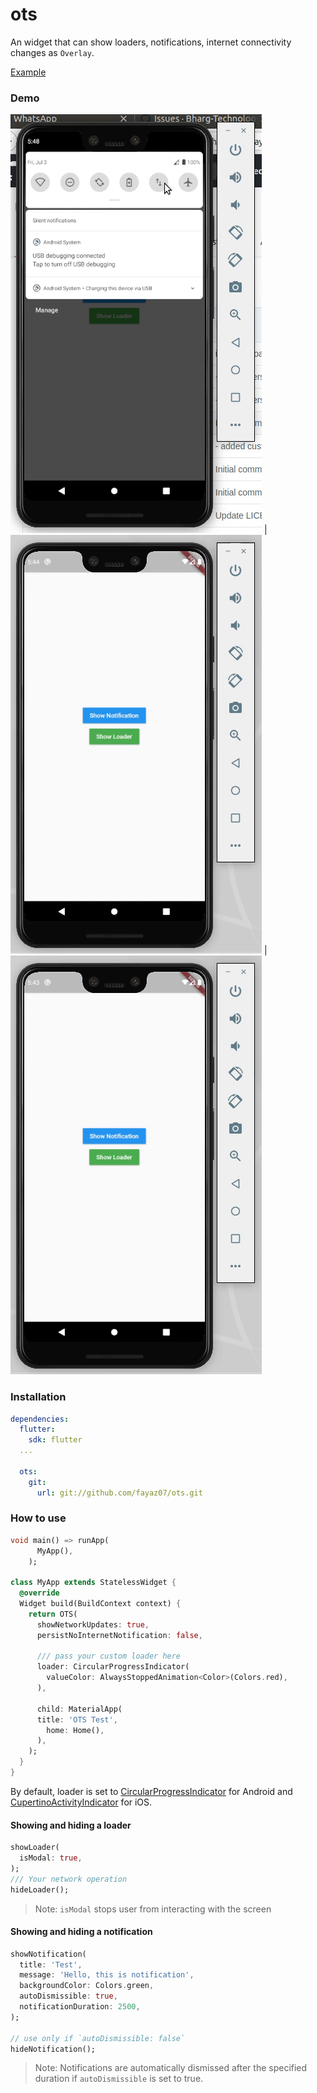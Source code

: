 # ots

An widget that can show loaders, notifications, internet connectivity changes as `Overlay`.

[Example](example/lib/main.dart)

### Demo
![Internet connectivity changes](screenshots/internet.gif  "Internet connectivity changes") | ![Loader](screenshots/loader.gif  "Loader") | ![Notification](screenshots/notification.gif  "Notification")


### Installation

```yaml
dependencies:
  flutter:
    sdk: flutter
  ...
    
  ots:
    git:
      url: git://github.com/fayaz07/ots.git
```

### How to use
```dart
void main() => runApp(
      MyApp(),
    );

class MyApp extends StatelessWidget {
  @override
  Widget build(BuildContext context) {
    return OTS(	
      showNetworkUpdates: true,
      persistNoInternetNotification: false,

      /// pass your custom loader here
      loader: CircularProgressIndicator(
        valueColor: AlwaysStoppedAnimation<Color>(Colors.red),
      ),

      child: MaterialApp(
      title: 'OTS Test',
        home: Home(),
      ),
    );
  }
}
```

By default, loader is set to [CircularProgressIndicator](https://api.flutter.dev/flutter/material/CircularProgressIndicator-class.html) for Android and [CupertinoActivityIndicator](https://api.flutter.dev/flutter/cupertino/CupertinoActivityIndicator-class.html) for iOS.


#### Showing and hiding a loader
```dart
showLoader(
  isModal: true,
);
/// Your network operation
hideLoader();
```

> Note: `isModal` stops user from interacting with the screen

#### Showing and hiding a notification
```dart
showNotification(
  title: 'Test',
  message: 'Hello, this is notification',
  backgroundColor: Colors.green,
  autoDismissible: true,
  notificationDuration: 2500,
);
                  
// use only if `autoDismissible: false`
hideNotification();
```

> Note: Notifications are automatically dismissed after the specified duration if `autoDismissible` is set to true.